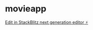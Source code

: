# movieapp

[Edit in StackBlitz next generation editor ⚡️](https://stackblitz.com/~/github.com/Omanhene20/movieapp)